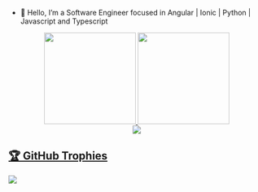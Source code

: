 
- 👋 Hello, I’m a Software Engineer focused in Angular | Ionic | Python | Javascript and Typescript

<div align="center">
  <a href="https://github.com/brunochikuji">
  <img height="180em" src="https://github-readme-stats.vercel.app/api?username=brunochikuji&show_icons=true&theme=dracula&include_all_commits=true&count_private=true&cache_seconds=1800"/>
  <img height="180em" src="https://github-readme-stats.vercel.app/api/top-langs/?username=brunochikuji&layout=compact&langs_count=6&theme=dracula&cache_seconds=1800"/>

</div>
  <div align="center">
  <img src="https://github-readme-streak-stats.herokuapp.com/?user=brunochikuji&theme=dark">
  </div>
  <h2>🏆 GitHub Trophies</h2>
<img src="https://github-profile-trophy.vercel.app/?username=brunochikuji&theme=nord&column=4" >

